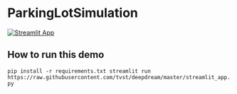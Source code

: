 # ParkingLotSimulation

[![Streamlit App](https://static.streamlit.io/badges/streamlit_badge_black_white.svg)](https://mdarfan357-parkinglotsimulation-streamlit-app-h85j7o.streamlit.app/)

## How to run this demo

`
pip install -r requirements.txt
streamlit run https://raw.githubusercontent.com/tvst/deepdream/master/streamlit_app.py
`
